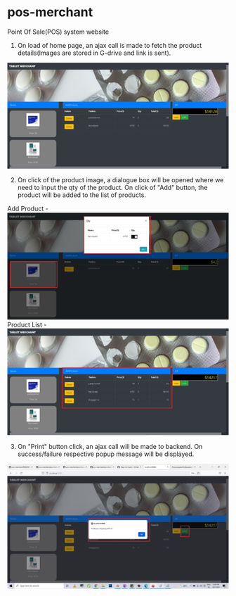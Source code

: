 # pos-merchant
Point Of Sale(POS) system website

1. On load of home page, an ajax call is made to fetch the product details(Images are stored in G-drive and link is sent).

![Home](https://github.com/Ranjith2434/pos-merchant/blob/master/pos-home.png?raw=true)

2. On click of the product image, a dialogue box will be opened where we need to input the 
qty of the product. On click of "Add" button, the product will be added to the list of products. 

Add Product -  ![Add Product](https://github.com/Ranjith2434/pos-merchant/blob/master/pos-add-product.png?raw=true)
Product List - ![Product list](https://github.com/Ranjith2434/pos-merchant/blob/master/pos-product-list.png?raw=true)

3. On "Print" button click, an ajax call will be made to backend. On success/failure respective 
popup message will be displayed.

![Print](https://github.com/Ranjith2434/pos-merchant/blob/master/pos-print.png?raw=true)